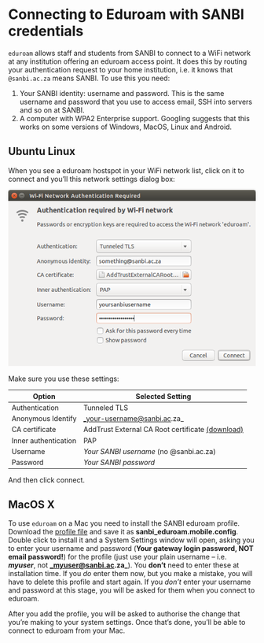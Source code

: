 # Connecting to Eduroam with SANBI credentials

`eduroam` allows staff and students from SANBI to connect to a WiFi network at any institution offering an eduroam access point. It does this by routing your authentication request to your home institution, i.e. it knows that `@sanbi.ac.za` means SANBI. To use this you need:

1. Your SANBI identity: username and password. This is the same username and password that you use to access email, SSH into servers and so on at SANBI.
2. A computer with WPA2 Enterprise support. Googling suggests that this works on some versions of Windows, MacOS, Linux and Android.

## Ubuntu Linux

When you see a eduroam hostspot in your WiFi network list, click on it to connect and you’ll this network settings dialog box:

![alt text](../_media/eduroam_linux.png "Eduroam prompt for Ubuntu Linux")

Make sure you use these settings:

| Option               | Selected Setting            |
| -------------------- | --------------------------- |
| Authentication       | Tunneled TLS                |
| Anonymous Identify   | _your-username@sanbi.ac.za_ |
| CA certificate       | AddTrust External CA Root certificate [(download)](https://support.comodo.com/index.php?/comodo/Knowledgebase/Article/View/917/91/) |
| Inner authentication | PAP                         |
| Username             | _Your SANBI username_ (no @sanbi.ac.za) |
| Password             | _Your SANBI password_       |

And then click connect.

## MacOS X

To use `eduroam` on a Mac you need to install the SANBI eduroam profile. Download the [profile file](http://docs.wp.sanbi.ac.za/?attachment_id=45) and save it as **sanbi\_eduroam.mobile.config**. Double click to install it and a System Settings window will open, asking you to enter your username and password (**Your gateway login password, NOT email password!**) for the profile (just use your plain username – i.e. **_myuser_**, not **_myuser@sanbi.ac.za_**). You **don’t** need to enter these at installation time. If you _do_ enter them now, but you make a mistake, you will have to delete this profile and start again. If you _don’t_ enter your username and password at this stage, you will be asked for them when you connect to eduroam.

After you add the profile, you will be asked to authorise the change that you’re making to your system settings. Once that’s done, you’ll be able to connect to eduroam from your Mac.

